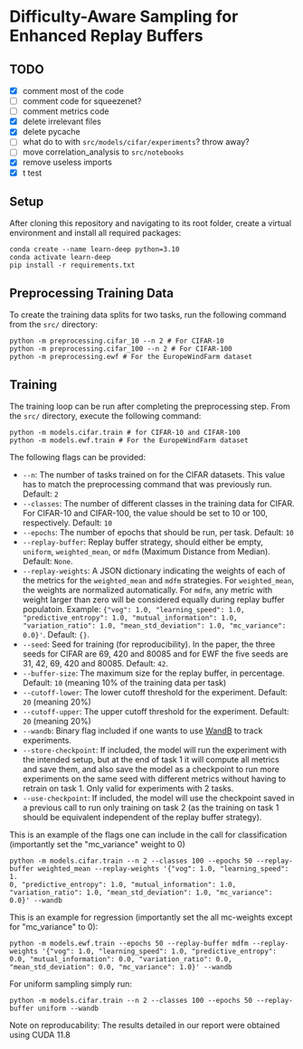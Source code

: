 # Difficulty-Aware Sampling for Enhanced Replay Buffers

## TODO

- [x] comment most of the code
- [ ] comment code for squeezenet?
- [ ] comment metrics code
- [x] delete irrelevant files
- [x] delete pycache
- [ ] what do to with `src/models/cifar/experiments`? throw away?
- [ ] move correlation_analysis to `src/notebooks`
- [x] remove useless imports
- [x] t test

## Setup
After cloning this repository and navigating to its root folder, create a virtual environment and install all required packages:
```
conda create --name learn-deep python=3.10
conda activate learn-deep
pip install -r requirements.txt
```

## Preprocessing Training Data

To create the training data splits for two tasks, run the following command from the `src/` directory:
```
python -m preprocessing.cifar_10 --n 2 # For CIFAR-10
python -m preprocessing.cifar_100 --n 2 # For CIFAR-100
python -m preprocessing.ewf # For the EuropeWindFarm dataset
```

## Training

The training loop can be run after completing the preprocessing step. From the `src/` directory, execute the following command:

```
python -m models.cifar.train # for CIFAR-10 and CIFAR-100
python -m models.ewf.train # For the EuropeWindFarm dataset
```

The following flags can be provided:

- `--n`: The number of tasks trained on for the CIFAR datasets. This value has to match the preprocessing command that was previously run. Default: `2`
- `--classes`: The number of different classes in the training data for CIFAR. For CIFAR-10 and CIFAR-100, the value should be set to 10 or 100, respectively. Default: `10`
- `--epochs`: The number of epochs that should be run, per task. Default: `10`
- `--replay-buffer`: Replay buffer strategy, should either be empty, `uniform`, `weighted_mean`, or `mdfm` (Maximum Distance from Median). Default: `None`.
- `--replay-weights`: A JSON dictionary indicating the weights of each of the metrics for the `weighted_mean` and `mdfm` strategies. For `weighted_mean`, the weights are normalized automatically. For `mdfm`, any metric with weight larger than zero will be considered equally during replay buffer populatoin. Example: `{"vog": 1.0, "learning_speed": 1.0, "predictive_entropy": 1.0, "mutual_information": 1.0, "variation_ratio": 1.0, "mean_std_deviation": 1.0, "mc_variance": 0.0}'`. Default: `{}`.
- `--seed`: Seed for training (for reproducibility). In the paper, the three seeds for CIFAR are 69, 420 and 80085 and for EWF the five seeds are 31, 42, 69, 420 and 80085. Default: `42`.
- `--buffer-size`: The maximum size for the replay buffer, in percentage. Default: `10` (meaning 10% of the training data per task)
- `--cutoff-lower`: The lower cutoff threshold for the experiment. Default: `20` (meaning 20%)
- `--cutoff-upper`: The upper cutoff threshold for the experiment. Default: `20` (meaning 20%)
- `--wandb`: Binary flag included if one wants to use [WandB](https://wandb.ai/site) to track experiments.
- `--store-checkpoint`: If included, the model will run the experiment with the intended setup, but at the end of task 1 it will compute all metrics and save them, and also save the model as a checkpoint to run more experiments on the same seed with different metrics without having to retrain on task 1. Only valid for experiments with 2 tasks.
- `--use-checkpoint`: If included, the model will use the checkpoint saved in a previous call to run only training on task 2 (as the training on task 1 should be equivalent independent of the replay buffer strategy).

This is an example of the flags one can include in the call for classification (importantly set the "mc_variance" weight to 0)

```
python -m models.cifar.train --n 2 --classes 100 --epochs 50 --replay-buffer weighted_mean --replay-weights '{"vog": 1.0, "learning_speed": 1.
0, "predictive_entropy": 1.0, "mutual_information": 1.0, "variation_ratio": 1.0, "mean_std_deviation": 1.0, "mc_variance": 0.0}' --wandb
```

This is an example for regression (importantly set the all mc-weights except for "mc_variance" to 0):

```
python -m models.ewf.train --epochs 50 --replay-buffer mdfm --replay-weights '{"vog": 1.0, "learning_speed": 1.0, "predictive_entropy": 0.0, "mutual_information": 0.0, "variation_ratio": 0.0, "mean_std_deviation": 0.0, "mc_variance": 1.0}' --wandb
```

For uniform sampling simply run:

```
python -m models.cifar.train --n 2 --classes 100 --epochs 50 --replay-buffer uniform --wandb
```

Note on reproducability: The results detailed in our report were obtained using CUDA 11.8
